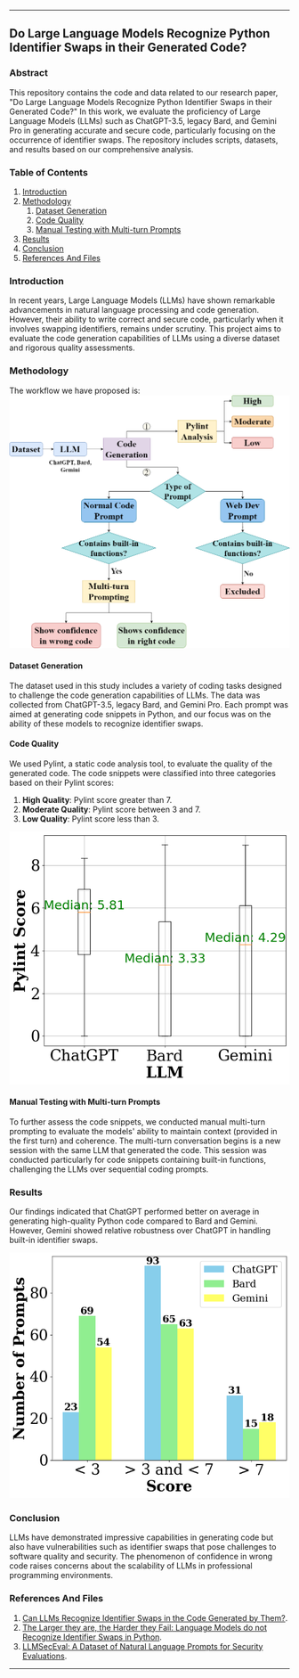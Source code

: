 
---

## Do Large Language Models Recognize Python Identifier Swaps in their Generated Code?

### Abstract

This repository contains the code and data related to our research paper, "Do Large Language Models Recognize Python Identifier Swaps in their Generated Code?" In this work, we evaluate the proficiency of Large Language Models (LLMs) such as ChatGPT-3.5, legacy Bard, and Gemini Pro in generating accurate and secure code, particularly focusing on the occurrence of identifier swaps. The repository includes scripts, datasets, and results based on our comprehensive analysis.

### Table of Contents

1. [Introduction](#introduction)
2. [Methodology](#methodology)
   1. [Dataset Generation](#dataset-generation)
   2. [Code Quality](#code-quality)
   3. [Manual Testing with Multi-turn Prompts](#manual-testing-with-multi-turn-prompts)
3. [Results](#results)
4. [Conclusion](#conclusion)
5. [References And Files](#references)


### Introduction

In recent years, Large Language Models (LLMs) have shown remarkable advancements in natural language processing and code generation. However, their ability to write correct and secure code, particularly when it involves swapping identifiers, remains under scrutiny. This project aims to evaluate the code generation capabilities of LLMs using a diverse dataset and rigorous quality assessments.

### Methodology
The workflow we have proposed is:
![Workflow](llm_codegen_idswap.png)
#### Dataset Generation

The dataset used in this study includes a variety of coding tasks designed to challenge the code generation capabilities of LLMs. The data was collected from ChatGPT-3.5, legacy Bard, and Gemini Pro. Each prompt was aimed at generating code snippets in Python, and our focus was on the ability of these models to recognize identifier swaps.

#### Code Quality

We used Pylint, a static code analysis tool, to evaluate the quality of the generated code. The code snippets were classified into three categories based on their Pylint scores:

1. **High Quality**: Pylint score greater than 7.
2. **Moderate Quality**: Pylint score between 3 and 7.
3. **Low Quality**: Pylint score less than 3.

![LLM Code Quality](median_pylint_scores.png)

#### Manual Testing with Multi-turn Prompts

To further assess the code snippets, we conducted manual multi-turn prompting to evaluate the models' ability to maintain context (provided in the first turn) and coherence. The multi-turn conversation begins is a new session with the same LLM that generated the code. This session was conducted particularly for code snippets containing built-in functions, challenging the LLMs over sequential coding prompts.



### Results

Our findings indicated that ChatGPT performed better on average in generating high-quality Python code compared to Bard and Gemini. However, Gemini showed relative robustness over ChatGPT in handling built-in identifier swaps. 

![LLM Performance](llm_performance_compare.png)

### Conclusion

LLMs have demonstrated impressive capabilities in generating code but also have vulnerabilities such as identifier swaps that pose challenges to software quality and security. The phenomenon of confidence in wrong code raises concerns about the scalability of LLMs in professional programming environments.

### References And Files

1. [Can LLMs Recognize Identifier Swaps in the Code Generated by Them?](https://github.com/Anonymoususer2300/Can-LLMs-recognize-identifier-swaps-in-the-code-generated-by-them).
2. [The Larger they are, the Harder they Fail: Language Models do not Recognize Identifier Swaps in Python](https://doi.org/10.18653/v1/2023.findings-acl.19).
3. [LLMSecEval: A Dataset of Natural Language Prompts for Security Evaluations](https://github.com/tuhh-softsec/LLMSecEval.git).

---

